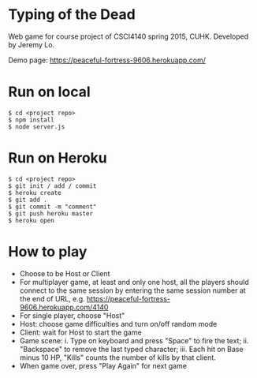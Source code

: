 Typing of the Dead
==============================

Web game for course project of CSCI4140 spring 2015, CUHK.
Developed by Jeremy Lo.

Demo page: https://peaceful-fortress-9606.herokuapp.com/

Run on local
============

    $ cd <project repo>
    $ npm install
    $ node server.js


Run on Heroku
=============

	$ cd <project repo>
	$ git init / add / commit
	$ heroku create
	$ git add .
	$ git commit -m "comment"
	$ git push heroku master
	$ heroku open


How to play
===========

* Choose to be Host or Client 
* For multiplayer game, at least and only one host, all the players should connect to the same session by entering the same session number at the end of URL, e.g. https://peaceful-fortress-9606.herokuapp.com/4140
* For single player, choose "Host"
* Host: choose game difficulties and turn on/off random mode
* Client: wait for Host to start the game
* Game scene: 
	i. Type on keyboard and press "Space" to fire the text; 
	ii. "Backspace" to remove the last typed character; 
	iii. Each hit on Base minus 10 HP, "Kills" counts the number of kills by that client.
* When game over, press "Play Again" for next game
